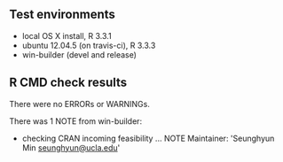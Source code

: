 ## Test environments
* local OS X install, R 3.3.1
* ubuntu 12.04.5 (on travis-ci), R 3.3.3
* win-builder (devel and release)

## R CMD check results
There were no ERRORs or WARNINGs. 

There was 1 NOTE from win-builder:

* checking CRAN incoming feasibility ... NOTE
Maintainer: 'Seunghyun Min <seunghyun@ucla.edu>'

